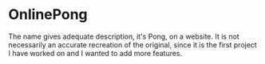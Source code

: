 # OnlinePong
The name gives adequate description, it's Pong, on a website. It is not necessarily an accurate recreation of the original, since it is the first project I have worked on and I wanted to add more features.
